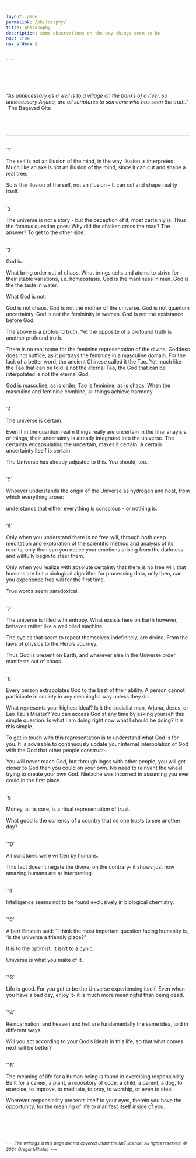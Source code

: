 ```yaml
---

layout: page
permalink: /philosophy/
title: philosophy
description: some observations on the way things seem to be
nav: true
nav_order: 2


---
```


<br>
<br>
<br>
<br>
<i>“As unnecessary as a well is to a village on the banks of a river,
so unnecessary Arjuna, are all scriptures to someone who has seen the truth.”</i>
-The Bagavad Gita
<br>
<br>
<br>
<br>

---

<br>
`1`

The self is not an illusion of the mind, in the way illusion is interpreted.
Much like an axe is not an illusion of the mind, since it can cut and shape a real tree.

So is the illusion of the self, not an illusion - It can cut and shape reality itself.

<br>
`2`

The universe is not a story - but the peception of it, most certainly is. 
Thus the famous question goes: Why did the chicken cross the road? The answer? To get to the other side.

<br>
`3`

God is: 

What bring order out of chaos.
What brings cells and atoms to strive for their stable variations, i.e. homeostasis.
God is the manliness in men.
God is the the taste in water.

What God is not: 

God is not chaos.
God is not the mother of the universe.
God is not quantum uncertainty.
God is not the femininity in women.
God is not the exsistance before God.

The above is a profound truth. Yet the opposite of a profound truth is another profound truth. 

There is no real name for the feminine representation of the divine. Goddess does not suffice, as it portrays the feminine in a masculine domain. 
For the lack of a better word, the ancient Chinese called it the Tao.
Yet much like the Tao that can be told is not the eternal Tao, the God that can be interpolated is not the eternal God.

God is masculine, as is order,
Tao is feminine, as is chaos.
When the masculine and feminine combine,
all things achieve harmony.

<br>
`4`

The universe is certain.

Even if in the quantum realm things really are uncertain in the final anaylsis of things, 
their uncertainty is already integrated into the universe.
The certainty encapsulating the uncertain, makes it certain.
A certain uncertainty itself is certain. 

The Universe has already adjusted to this.
You should, too.

<br>
`5`

Whoever understands the origin of the Universe as hydrogen and heat, from which everything arose:

understands that either everything is conscious - 
or nothing is.

<br>
`6`

Only when you understand there is no free will, through both deep meditation and exploration of the scientific method and analysis of its results,
only then can you notice your emotions arising from the darkness and willfully begin to steer them.

Only when you realize with absolute certainty that there is no free will; that humans are but a biological algorithm for processing data,
only then, can you experience free will for the first time.

True words seem paradoxical.

<br>
`7`

The universe is filled with entropy. What exsists here on Earth however, behaves rather like a well oiled machine.

The cycles that seem to repeat themselves indefinitely, are divine. From the laws of physics to the Hero’s Journey.

Thus God is present on Earth,
and wherever else in the Universe order manifests out of chaos.

<br>
`8`

Every person extrapolates God to the best of their ability. 
A person cannot participate in society in any meaningful way unless they do.

What represents your highest ideal? Is it the socialist man, Arjuna, Jesus, or Lao Tzu’s Master? 
You can access God at any time by asking yourself this simple question: Is what I am doing right now what I should be doing?
It is this simple. 

To get in touch with this representation is to understand what God is for you.
It is advisable to continuously update your internal interpolation of God with the God that other people construct~

You will never reach God, but through logos with other people, you will get closer to God then you could on your own.
No need to reinvent the wheel trying to create your own God. 
Nietzche was incorrect in assuming you ever could in the first place.

<br>
`9`

Money, at its core, is a ritual representation of trust.

What good is the currency of a country that no one trusts to see another day?

<br>
`10`

All scriptures were written by humans.

This fact doesn’t negate the divine, on the contrary- 
it shows just how amazing humans are at interpreting.

<br>
`11`

Intelligence seems not to be found exclusively in biological chemistry.

<br>
`12`

Albert Einstein said: “I think the most important question facing humanity is, ‘Is the universe a friendly place?”

It is to the optimist. It isn’t to a cynic.

Universe is what you make of it.

<br>
`13`

Life is good. For you get to be the Universe experiencing itself. 
Even when you have a bad day, enjoy it- it is much more meaningful than being dead.

<br>
`14`

Reincarnation, and heaven and hell are fundamentally the same idea, told in different ways.

Will you act according to your God’s ideals in this life, 
so that what comes next will be better?

<br>
`15`

The meaning of life for a human being is found in exercising responsibility. 
Be it for a career, a plant, a repository of code, a child, a parent, a dog, to exercise, to improve, to meditate, to pray, to worship, or even to steal.

Wherever responsibility presents itself to your eyes,
therein you have the opportunity, for the meaning of life to manifest itself inside of you.

<br>
<br>
<br>
<br>
---
<small><i>The writings in this page are not covered under the MIT licence. All rights reserved. © 2024 Gregor Mihelac</i></small>
---
<br>
<br>
<br>
<br>


